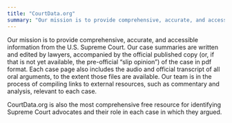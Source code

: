 ```yaml
---
title: "CourtData.org"
summary: "Our mission is to provide comprehensive, accurate, and accessible information from the U.S. Supreme Court. Our case summaries are written and edited by lawyers, accompanied by the official published copy (or, if that is not yet available, the pre-official “slip opinion”) of the case in pdf format. Each case page also includes the audio and official transcript of all oral arguments, to the extent those files are available. Our team is in the process of compiling links to external resources, such as commentary and analysis, relevant to each case."
---
```


Our mission is to provide comprehensive, accurate, and accessible information from the U.S. Supreme Court. Our case summaries are written and edited by lawyers, accompanied by the official published copy (or, if that is not yet available, the pre-official “slip opinion”) of the case in pdf format. Each case page also includes the audio and official transcript of all oral arguments, to the extent those files are available. Our team is in the process of compiling links to external resources, such as commentary and analysis, relevant to each case.

CourtData.org is also the most comprehensive free resource for identifying Supreme Court advocates and their role in each case in which they argued.